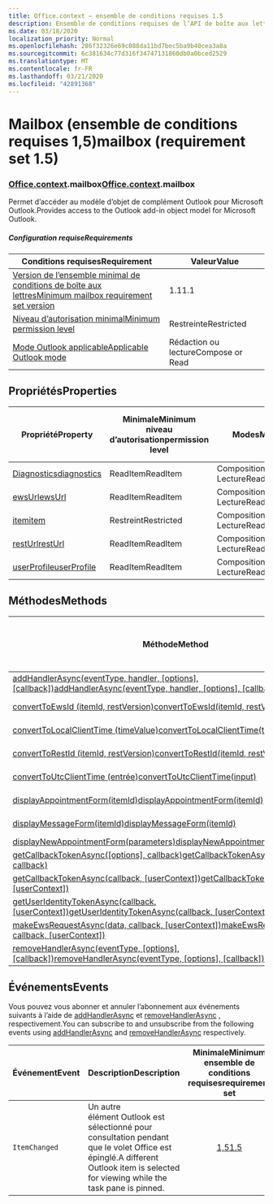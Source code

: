 ```yaml
---
title: Office.context – ensemble de conditions requises 1.5
description: Ensemble de conditions requises de l’API de boîte aux lettres Outlook 1,5 du modèle objet boîte aux lettres.
ms.date: 03/18/2020
localization_priority: Normal
ms.openlocfilehash: 286f32326e69c088da11bd7bec5ba9b40cea3a8a
ms.sourcegitcommit: 6c381634c77d316f34747131860db0a0bced2529
ms.translationtype: MT
ms.contentlocale: fr-FR
ms.lasthandoff: 03/21/2020
ms.locfileid: "42891368"
---
```

# <a name="mailbox-requirement-set-15"></a><span data-ttu-id="12446-103">Mailbox (ensemble de conditions requises 1,5)</span><span class="sxs-lookup"><span data-stu-id="12446-103">mailbox (requirement set 1.5)</span></span>

### <a name="officecontextmailbox"></a><span data-ttu-id="12446-104">[Office](office.md)[.context](office.context.md).mailbox</span><span class="sxs-lookup"><span data-stu-id="12446-104">[Office](office.md)[.context](office.context.md).mailbox</span></span>

<span data-ttu-id="12446-105">Permet d’accéder au modèle d’objet de complément Outlook pour Microsoft Outlook.</span><span class="sxs-lookup"><span data-stu-id="12446-105">Provides access to the Outlook add-in object model for Microsoft Outlook.</span></span>

##### <a name="requirements"></a><span data-ttu-id="12446-106">Configuration requise</span><span class="sxs-lookup"><span data-stu-id="12446-106">Requirements</span></span>

|<span data-ttu-id="12446-107">Conditions requises</span><span class="sxs-lookup"><span data-stu-id="12446-107">Requirement</span></span>| <span data-ttu-id="12446-108">Valeur</span><span class="sxs-lookup"><span data-stu-id="12446-108">Value</span></span>|
|---|---|
|[<span data-ttu-id="12446-109">Version de l’ensemble minimal de conditions de boîte aux lettres</span><span class="sxs-lookup"><span data-stu-id="12446-109">Minimum mailbox requirement set version</span></span>](../../requirement-sets/outlook-api-requirement-sets.md)| <span data-ttu-id="12446-110">1.1</span><span class="sxs-lookup"><span data-stu-id="12446-110">1.1</span></span>|
|[<span data-ttu-id="12446-111">Niveau d’autorisation minimal</span><span class="sxs-lookup"><span data-stu-id="12446-111">Minimum permission level</span></span>](../../../outlook/understanding-outlook-add-in-permissions.md)| <span data-ttu-id="12446-112">Restreinte</span><span class="sxs-lookup"><span data-stu-id="12446-112">Restricted</span></span>|
|[<span data-ttu-id="12446-113">Mode Outlook applicable</span><span class="sxs-lookup"><span data-stu-id="12446-113">Applicable Outlook mode</span></span>](../../../outlook/outlook-add-ins-overview.md#extension-points)| <span data-ttu-id="12446-114">Rédaction ou lecture</span><span class="sxs-lookup"><span data-stu-id="12446-114">Compose or Read</span></span>|

## <a name="properties"></a><span data-ttu-id="12446-115">Propriétés</span><span class="sxs-lookup"><span data-stu-id="12446-115">Properties</span></span>

| <span data-ttu-id="12446-116">Propriété</span><span class="sxs-lookup"><span data-stu-id="12446-116">Property</span></span> | <span data-ttu-id="12446-117">Minimale</span><span class="sxs-lookup"><span data-stu-id="12446-117">Minimum</span></span><br><span data-ttu-id="12446-118">niveau d’autorisation</span><span class="sxs-lookup"><span data-stu-id="12446-118">permission level</span></span> | <span data-ttu-id="12446-119">Modes</span><span class="sxs-lookup"><span data-stu-id="12446-119">Modes</span></span> | <span data-ttu-id="12446-120">Type de retour</span><span class="sxs-lookup"><span data-stu-id="12446-120">Return type</span></span> | <span data-ttu-id="12446-121">Minimale</span><span class="sxs-lookup"><span data-stu-id="12446-121">Minimum</span></span><br><span data-ttu-id="12446-122">ensemble de conditions requises</span><span class="sxs-lookup"><span data-stu-id="12446-122">requirement set</span></span> |
|---|---|---|---|:---:|
| [<span data-ttu-id="12446-123">Diagnostics</span><span class="sxs-lookup"><span data-stu-id="12446-123">diagnostics</span></span>](/javascript/api/outlook/office.mailbox?view=outlook-js-1.5#diagnostics) | <span data-ttu-id="12446-124">ReadItem</span><span class="sxs-lookup"><span data-stu-id="12446-124">ReadItem</span></span> | <span data-ttu-id="12446-125">Composition</span><span class="sxs-lookup"><span data-stu-id="12446-125">Compose</span></span><br><span data-ttu-id="12446-126">Lecture</span><span class="sxs-lookup"><span data-stu-id="12446-126">Read</span></span> | [<span data-ttu-id="12446-127">Diagnostics</span><span class="sxs-lookup"><span data-stu-id="12446-127">Diagnostics</span></span>](/javascript/api/outlook/office.diagnostics?view=outlook-js-1.5) | [<span data-ttu-id="12446-128">1.1</span><span class="sxs-lookup"><span data-stu-id="12446-128">1.1</span></span>](../requirement-set-1.1/outlook-requirement-set-1.1.md) |
| [<span data-ttu-id="12446-129">ewsUrl</span><span class="sxs-lookup"><span data-stu-id="12446-129">ewsUrl</span></span>](/javascript/api/outlook/office.mailbox?view=outlook-js-1.5#ewsurl) | <span data-ttu-id="12446-130">ReadItem</span><span class="sxs-lookup"><span data-stu-id="12446-130">ReadItem</span></span> | <span data-ttu-id="12446-131">Composition</span><span class="sxs-lookup"><span data-stu-id="12446-131">Compose</span></span><br><span data-ttu-id="12446-132">Lecture</span><span class="sxs-lookup"><span data-stu-id="12446-132">Read</span></span> | <span data-ttu-id="12446-133">String</span><span class="sxs-lookup"><span data-stu-id="12446-133">String</span></span> | [<span data-ttu-id="12446-134">1.1</span><span class="sxs-lookup"><span data-stu-id="12446-134">1.1</span></span>](../requirement-set-1.1/outlook-requirement-set-1.1.md) |
| [<span data-ttu-id="12446-135">item</span><span class="sxs-lookup"><span data-stu-id="12446-135">item</span></span>](office.context.mailbox.item.md) | <span data-ttu-id="12446-136">Restreint</span><span class="sxs-lookup"><span data-stu-id="12446-136">Restricted</span></span> | <span data-ttu-id="12446-137">Composition</span><span class="sxs-lookup"><span data-stu-id="12446-137">Compose</span></span><br><span data-ttu-id="12446-138">Lecture</span><span class="sxs-lookup"><span data-stu-id="12446-138">Read</span></span> | [<span data-ttu-id="12446-139">Élément</span><span class="sxs-lookup"><span data-stu-id="12446-139">Item</span></span>](/javascript/api/outlook/office.item?view=outlook-js-1.5) | [<span data-ttu-id="12446-140">1.1</span><span class="sxs-lookup"><span data-stu-id="12446-140">1.1</span></span>](../requirement-set-1.1/outlook-requirement-set-1.1.md) |
| [<span data-ttu-id="12446-141">restUrl</span><span class="sxs-lookup"><span data-stu-id="12446-141">restUrl</span></span>](/javascript/api/outlook/office.mailbox?view=outlook-js-1.5#resturl) | <span data-ttu-id="12446-142">ReadItem</span><span class="sxs-lookup"><span data-stu-id="12446-142">ReadItem</span></span> | <span data-ttu-id="12446-143">Composition</span><span class="sxs-lookup"><span data-stu-id="12446-143">Compose</span></span><br><span data-ttu-id="12446-144">Lecture</span><span class="sxs-lookup"><span data-stu-id="12446-144">Read</span></span> | <span data-ttu-id="12446-145">String</span><span class="sxs-lookup"><span data-stu-id="12446-145">String</span></span> | [<span data-ttu-id="12446-146">1,5</span><span class="sxs-lookup"><span data-stu-id="12446-146">1.5</span></span>](../requirement-set-1.5/outlook-requirement-set-1.5.md) |
| [<span data-ttu-id="12446-147">userProfile</span><span class="sxs-lookup"><span data-stu-id="12446-147">userProfile</span></span>](/javascript/api/outlook/office.mailbox?view=outlook-js-1.4#userprofile) | <span data-ttu-id="12446-148">ReadItem</span><span class="sxs-lookup"><span data-stu-id="12446-148">ReadItem</span></span> | <span data-ttu-id="12446-149">Composition</span><span class="sxs-lookup"><span data-stu-id="12446-149">Compose</span></span><br><span data-ttu-id="12446-150">Lecture</span><span class="sxs-lookup"><span data-stu-id="12446-150">Read</span></span> | [<span data-ttu-id="12446-151">Profil</span><span class="sxs-lookup"><span data-stu-id="12446-151">UserProfile</span></span>](/javascript/api/outlook/office.userprofile?view=outlook-js-1.5) | [<span data-ttu-id="12446-152">1.1</span><span class="sxs-lookup"><span data-stu-id="12446-152">1.1</span></span>](../requirement-set-1.1/outlook-requirement-set-1.1.md) |

## <a name="methods"></a><span data-ttu-id="12446-153">Méthodes</span><span class="sxs-lookup"><span data-stu-id="12446-153">Methods</span></span>

| <span data-ttu-id="12446-154">Méthode</span><span class="sxs-lookup"><span data-stu-id="12446-154">Method</span></span> | <span data-ttu-id="12446-155">Minimale</span><span class="sxs-lookup"><span data-stu-id="12446-155">Minimum</span></span><br><span data-ttu-id="12446-156">niveau d’autorisation</span><span class="sxs-lookup"><span data-stu-id="12446-156">permission level</span></span> | <span data-ttu-id="12446-157">Modes</span><span class="sxs-lookup"><span data-stu-id="12446-157">Modes</span></span> | <span data-ttu-id="12446-158">Minimale</span><span class="sxs-lookup"><span data-stu-id="12446-158">Minimum</span></span><br><span data-ttu-id="12446-159">ensemble de conditions requises</span><span class="sxs-lookup"><span data-stu-id="12446-159">requirement set</span></span> |
|---|---|---|:---:|
| <span data-ttu-id="12446-160">[addHandlerAsync(eventType, handler, [options], [callback])](/javascript/api/outlook/office.mailbox?view=outlook-js-1.5#addhandlerasync-eventtype--handler--options--callback-)</span><span class="sxs-lookup"><span data-stu-id="12446-160">[addHandlerAsync(eventType, handler, [options], [callback])](/javascript/api/outlook/office.mailbox?view=outlook-js-1.5#addhandlerasync-eventtype--handler--options--callback-)</span></span> | <span data-ttu-id="12446-161">ReadItem</span><span class="sxs-lookup"><span data-stu-id="12446-161">ReadItem</span></span> | <span data-ttu-id="12446-162">Composition</span><span class="sxs-lookup"><span data-stu-id="12446-162">Compose</span></span><br><span data-ttu-id="12446-163">Lecture</span><span class="sxs-lookup"><span data-stu-id="12446-163">Read</span></span> | [<span data-ttu-id="12446-164">1,5</span><span class="sxs-lookup"><span data-stu-id="12446-164">1.5</span></span>](../requirement-set-1.5/outlook-requirement-set-1.5.md) |
| [<span data-ttu-id="12446-165">convertToEwsId (itemId, restVersion)</span><span class="sxs-lookup"><span data-stu-id="12446-165">convertToEwsId(itemId, restVersion)</span></span>](/javascript/api/outlook/office.mailbox?view=outlook-js-1.5#converttoewsid-itemid--restversion-) | <span data-ttu-id="12446-166">Restreint</span><span class="sxs-lookup"><span data-stu-id="12446-166">Restricted</span></span> | <span data-ttu-id="12446-167">Composition</span><span class="sxs-lookup"><span data-stu-id="12446-167">Compose</span></span><br><span data-ttu-id="12446-168">Lecture</span><span class="sxs-lookup"><span data-stu-id="12446-168">Read</span></span> | [<span data-ttu-id="12446-169">1.3</span><span class="sxs-lookup"><span data-stu-id="12446-169">1.3</span></span>](../requirement-set-1.3/outlook-requirement-set-1.3.md) |
| [<span data-ttu-id="12446-170">convertToLocalClientTime (timeValue)</span><span class="sxs-lookup"><span data-stu-id="12446-170">convertToLocalClientTime(timeValue)</span></span>](/javascript/api/outlook/office.mailbox?view=outlook-js-1.5#converttolocalclienttime-timevalue-) | <span data-ttu-id="12446-171">ReadItem</span><span class="sxs-lookup"><span data-stu-id="12446-171">ReadItem</span></span> | <span data-ttu-id="12446-172">Composition</span><span class="sxs-lookup"><span data-stu-id="12446-172">Compose</span></span><br><span data-ttu-id="12446-173">Lecture</span><span class="sxs-lookup"><span data-stu-id="12446-173">Read</span></span> | [<span data-ttu-id="12446-174">1.1</span><span class="sxs-lookup"><span data-stu-id="12446-174">1.1</span></span>](../requirement-set-1.1/outlook-requirement-set-1.1.md) |
| [<span data-ttu-id="12446-175">convertToRestId (itemId, restVersion)</span><span class="sxs-lookup"><span data-stu-id="12446-175">convertToRestId(itemId, restVersion)</span></span>](/javascript/api/outlook/office.mailbox?view=outlook-js-1.5#converttorestid-itemid--restversion-) | <span data-ttu-id="12446-176">Restreint</span><span class="sxs-lookup"><span data-stu-id="12446-176">Restricted</span></span> | <span data-ttu-id="12446-177">Composition</span><span class="sxs-lookup"><span data-stu-id="12446-177">Compose</span></span><br><span data-ttu-id="12446-178">Lecture</span><span class="sxs-lookup"><span data-stu-id="12446-178">Read</span></span> | [<span data-ttu-id="12446-179">1.3</span><span class="sxs-lookup"><span data-stu-id="12446-179">1.3</span></span>](../requirement-set-1.3/outlook-requirement-set-1.3.md) |
| [<span data-ttu-id="12446-180">convertToUtcClientTime (entrée)</span><span class="sxs-lookup"><span data-stu-id="12446-180">convertToUtcClientTime(input)</span></span>](/javascript/api/outlook/office.mailbox?view=outlook-js-1.5#converttoutcclienttime-input-) | <span data-ttu-id="12446-181">ReadItem</span><span class="sxs-lookup"><span data-stu-id="12446-181">ReadItem</span></span> | <span data-ttu-id="12446-182">Composition</span><span class="sxs-lookup"><span data-stu-id="12446-182">Compose</span></span><br><span data-ttu-id="12446-183">Lecture</span><span class="sxs-lookup"><span data-stu-id="12446-183">Read</span></span> | [<span data-ttu-id="12446-184">1.1</span><span class="sxs-lookup"><span data-stu-id="12446-184">1.1</span></span>](../requirement-set-1.1/outlook-requirement-set-1.1.md) |
| [<span data-ttu-id="12446-185">displayAppointmentForm(itemId)</span><span class="sxs-lookup"><span data-stu-id="12446-185">displayAppointmentForm(itemId)</span></span>](/javascript/api/outlook/office.mailbox?view=outlook-js-1.5#displayappointmentform-itemid-) | <span data-ttu-id="12446-186">ReadItem</span><span class="sxs-lookup"><span data-stu-id="12446-186">ReadItem</span></span> | <span data-ttu-id="12446-187">Composition</span><span class="sxs-lookup"><span data-stu-id="12446-187">Compose</span></span><br><span data-ttu-id="12446-188">Lecture</span><span class="sxs-lookup"><span data-stu-id="12446-188">Read</span></span> | [<span data-ttu-id="12446-189">1.1</span><span class="sxs-lookup"><span data-stu-id="12446-189">1.1</span></span>](../requirement-set-1.1/outlook-requirement-set-1.1.md) |
| [<span data-ttu-id="12446-190">displayMessageForm(itemId)</span><span class="sxs-lookup"><span data-stu-id="12446-190">displayMessageForm(itemId)</span></span>](/javascript/api/outlook/office.mailbox?view=outlook-js-1.5#displaymessageform-itemid-) | <span data-ttu-id="12446-191">ReadItem</span><span class="sxs-lookup"><span data-stu-id="12446-191">ReadItem</span></span> | <span data-ttu-id="12446-192">Composition</span><span class="sxs-lookup"><span data-stu-id="12446-192">Compose</span></span><br><span data-ttu-id="12446-193">Lecture</span><span class="sxs-lookup"><span data-stu-id="12446-193">Read</span></span> | [<span data-ttu-id="12446-194">1.1</span><span class="sxs-lookup"><span data-stu-id="12446-194">1.1</span></span>](../requirement-set-1.1/outlook-requirement-set-1.1.md) |
| [<span data-ttu-id="12446-195">displayNewAppointmentForm(parameters)</span><span class="sxs-lookup"><span data-stu-id="12446-195">displayNewAppointmentForm(parameters)</span></span>](/javascript/api/outlook/office.mailbox?view=outlook-js-1.5#displaynewappointmentform-parameters-) | <span data-ttu-id="12446-196">ReadItem</span><span class="sxs-lookup"><span data-stu-id="12446-196">ReadItem</span></span> | <span data-ttu-id="12446-197">Lecture</span><span class="sxs-lookup"><span data-stu-id="12446-197">Read</span></span> | [<span data-ttu-id="12446-198">1.1</span><span class="sxs-lookup"><span data-stu-id="12446-198">1.1</span></span>](../requirement-set-1.1/outlook-requirement-set-1.1.md) |
| <span data-ttu-id="12446-199">[getCallbackTokenAsync([options], callback)](/javascript/api/outlook/office.mailbox?view=outlook-js-1.5#getcallbacktokenasync-options--callback-)</span><span class="sxs-lookup"><span data-stu-id="12446-199">[getCallbackTokenAsync([options], callback)](/javascript/api/outlook/office.mailbox?view=outlook-js-1.5#getcallbacktokenasync-options--callback-)</span></span> | <span data-ttu-id="12446-200">ReadItem</span><span class="sxs-lookup"><span data-stu-id="12446-200">ReadItem</span></span> | <span data-ttu-id="12446-201">Composition</span><span class="sxs-lookup"><span data-stu-id="12446-201">Compose</span></span><br><span data-ttu-id="12446-202">Lecture</span><span class="sxs-lookup"><span data-stu-id="12446-202">Read</span></span> | [<span data-ttu-id="12446-203">1,5</span><span class="sxs-lookup"><span data-stu-id="12446-203">1.5</span></span>](../requirement-set-1.5/outlook-requirement-set-1.5.md) |
| <span data-ttu-id="12446-204">[getCallbackTokenAsync(callback, [userContext])](/javascript/api/outlook/office.mailbox?view=outlook-js-1.5#getcallbacktokenasync-callback--usercontext-)</span><span class="sxs-lookup"><span data-stu-id="12446-204">[getCallbackTokenAsync(callback, [userContext])](/javascript/api/outlook/office.mailbox?view=outlook-js-1.5#getcallbacktokenasync-callback--usercontext-)</span></span> | <span data-ttu-id="12446-205">ReadItem</span><span class="sxs-lookup"><span data-stu-id="12446-205">ReadItem</span></span> | <span data-ttu-id="12446-206">Composition</span><span class="sxs-lookup"><span data-stu-id="12446-206">Compose</span></span><br><span data-ttu-id="12446-207">Lecture</span><span class="sxs-lookup"><span data-stu-id="12446-207">Read</span></span> | [<span data-ttu-id="12446-208">1.3</span><span class="sxs-lookup"><span data-stu-id="12446-208">1.3</span></span>](../requirement-set-1.3/outlook-requirement-set-1.3.md)<br>[<span data-ttu-id="12446-209">1.1</span><span class="sxs-lookup"><span data-stu-id="12446-209">1.1</span></span>](../requirement-set-1.1/outlook-requirement-set-1.1.md) |
| <span data-ttu-id="12446-210">[getUserIdentityTokenAsync(callback, [userContext])](/javascript/api/outlook/office.mailbox?view=outlook-js-1.5#getuseridentitytokenasync-callback--usercontext-)</span><span class="sxs-lookup"><span data-stu-id="12446-210">[getUserIdentityTokenAsync(callback, [userContext])](/javascript/api/outlook/office.mailbox?view=outlook-js-1.5#getuseridentitytokenasync-callback--usercontext-)</span></span> | <span data-ttu-id="12446-211">ReadItem</span><span class="sxs-lookup"><span data-stu-id="12446-211">ReadItem</span></span> | <span data-ttu-id="12446-212">Composition</span><span class="sxs-lookup"><span data-stu-id="12446-212">Compose</span></span><br><span data-ttu-id="12446-213">Lecture</span><span class="sxs-lookup"><span data-stu-id="12446-213">Read</span></span> | [<span data-ttu-id="12446-214">1.1</span><span class="sxs-lookup"><span data-stu-id="12446-214">1.1</span></span>](../requirement-set-1.1/outlook-requirement-set-1.1.md) |
| <span data-ttu-id="12446-215">[makeEwsRequestAsync(data, callback, [userContext])](/javascript/api/outlook/office.mailbox?view=outlook-js-1.5#makeewsrequestasync-data--callback--usercontext-)</span><span class="sxs-lookup"><span data-stu-id="12446-215">[makeEwsRequestAsync(data, callback, [userContext])](/javascript/api/outlook/office.mailbox?view=outlook-js-1.5#makeewsrequestasync-data--callback--usercontext-)</span></span> | <span data-ttu-id="12446-216">ReadWriteMailbox</span><span class="sxs-lookup"><span data-stu-id="12446-216">ReadWriteMailbox</span></span> | <span data-ttu-id="12446-217">Composition</span><span class="sxs-lookup"><span data-stu-id="12446-217">Compose</span></span><br><span data-ttu-id="12446-218">Lecture</span><span class="sxs-lookup"><span data-stu-id="12446-218">Read</span></span> | [<span data-ttu-id="12446-219">1.1</span><span class="sxs-lookup"><span data-stu-id="12446-219">1.1</span></span>](../requirement-set-1.1/outlook-requirement-set-1.1.md) |
| <span data-ttu-id="12446-220">[removeHandlerAsync(eventType, [options], [callback])](/javascript/api/outlook/office.mailbox?view=outlook-js-1.5#removehandlerasync-eventtype--options--callback-)</span><span class="sxs-lookup"><span data-stu-id="12446-220">[removeHandlerAsync(eventType, [options], [callback])](/javascript/api/outlook/office.mailbox?view=outlook-js-1.5#removehandlerasync-eventtype--options--callback-)</span></span> | <span data-ttu-id="12446-221">ReadItem</span><span class="sxs-lookup"><span data-stu-id="12446-221">ReadItem</span></span> | <span data-ttu-id="12446-222">Composition</span><span class="sxs-lookup"><span data-stu-id="12446-222">Compose</span></span><br><span data-ttu-id="12446-223">Lecture</span><span class="sxs-lookup"><span data-stu-id="12446-223">Read</span></span> | [<span data-ttu-id="12446-224">1,5</span><span class="sxs-lookup"><span data-stu-id="12446-224">1.5</span></span>](../requirement-set-1.5/outlook-requirement-set-1.5.md) |

## <a name="events"></a><span data-ttu-id="12446-225">Événements</span><span class="sxs-lookup"><span data-stu-id="12446-225">Events</span></span>

<span data-ttu-id="12446-226">Vous pouvez vous abonner et annuler l’abonnement aux événements suivants à l’aide de [addHandlerAsync](/javascript/api/outlook/office.mailbox?view=outlook-js-1.5#addhandlerasync-eventtype--handler--options--callback-) et [removeHandlerAsync](/javascript/api/outlook/office.mailbox?view=outlook-js-1.5#removehandlerasync-eventtype--options--callback-) , respectivement.</span><span class="sxs-lookup"><span data-stu-id="12446-226">You can subscribe to and unsubscribe from the following events using [addHandlerAsync](/javascript/api/outlook/office.mailbox?view=outlook-js-1.5#addhandlerasync-eventtype--handler--options--callback-) and [removeHandlerAsync](/javascript/api/outlook/office.mailbox?view=outlook-js-1.5#removehandlerasync-eventtype--options--callback-) respectively.</span></span>

| <span data-ttu-id="12446-227">Événement</span><span class="sxs-lookup"><span data-stu-id="12446-227">Event</span></span> | <span data-ttu-id="12446-228">Description</span><span class="sxs-lookup"><span data-stu-id="12446-228">Description</span></span> | <span data-ttu-id="12446-229">Minimale</span><span class="sxs-lookup"><span data-stu-id="12446-229">Minimum</span></span><br><span data-ttu-id="12446-230">ensemble de conditions requises</span><span class="sxs-lookup"><span data-stu-id="12446-230">requirement set</span></span> |
|---|---|:---:|
|`ItemChanged`| <span data-ttu-id="12446-231">Un autre élément Outlook est sélectionné pour consultation pendant que le volet Office est épinglé.</span><span class="sxs-lookup"><span data-stu-id="12446-231">A different Outlook item is selected for viewing while the task pane is pinned.</span></span> | [<span data-ttu-id="12446-232">1,5</span><span class="sxs-lookup"><span data-stu-id="12446-232">1.5</span></span>](../requirement-set-1.5/outlook-requirement-set-1.5.md) |

